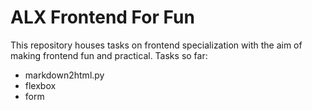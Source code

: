 # ALX Frontend For Fun

This repository houses tasks on frontend specialization with the aim of making frontend fun and practical. Tasks so far:
- markdown2html.py
- flexbox
- form
